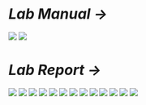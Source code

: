 # *Lab Manual →*

<img src="PNGs/LAB_05 - Verification of Superposition Theorem-1.png">
<img src="PNGs/LAB_05 - Verification of Superposition Theorem-2.png">

# *Lab Report →*

<img src="PNGs/LAB_Report_05 - Verification of Superposition Theorem-01.png">
<img src="PNGs/LAB_Report_05 - Verification of Superposition Theorem-02.png">
<img src="PNGs/LAB_Report_05 - Verification of Superposition Theorem-03.png">
<img src="PNGs/LAB_Report_05 - Verification of Superposition Theorem-04.png">
<img src="PNGs/LAB_Report_05 - Verification of Superposition Theorem-05.png">
<img src="PNGs/LAB_Report_05 - Verification of Superposition Theorem-06.png">
<img src="PNGs/LAB_Report_05 - Verification of Superposition Theorem-07.png">
<img src="PNGs/LAB_Report_05 - Verification of Superposition Theorem-08.png">
<img src="PNGs/LAB_Report_05 - Verification of Superposition Theorem-09.png">
<img src="PNGs/LAB_Report_05 - Verification of Superposition Theorem-10.png">
<img src="PNGs/LAB_Report_05 - Verification of Superposition Theorem-11.png">
<img src="PNGs/LAB_Report_05 - Verification of Superposition Theorem-12.png">
<img src="PNGs/LAB_Report_05 - Verification of Superposition Theorem-13.png">

